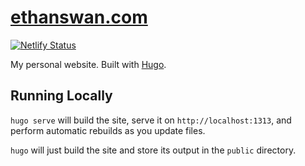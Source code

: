 # [ethanswan.com](https://ethanswan.com)

[![Netlify Status](https://api.netlify.com/api/v1/badges/5c5270e1-d609-4a19-9798-43c634a951e2/deploy-status)](https://app.netlify.com/sites/ethanswan/deploys)

My personal website. Built with [Hugo](https://gohugo.io).

## Running Locally

`hugo serve` will build the site, serve it on `http://localhost:1313`, and perform automatic rebuilds as you update files.

`hugo` will just build the site and store its output in the `public` directory.
